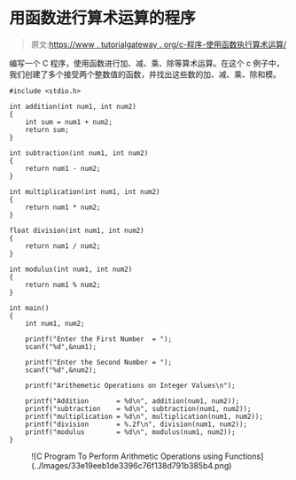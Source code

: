 # 用函数进行算术运算的程序

> 原文:[https://www . tutorialgateway . org/c-程序-使用函数执行算术运算/](https://www.tutorialgateway.org/c-program-to-perform-arithmetic-operations-using-functions/)

编写一个 C 程序，使用函数进行加、减、乘、除等算术运算。在这个 c 例子中，我们创建了多个接受两个整数值的函数，并找出这些数的加、减、乘、除和模。

```
#include <stdio.h>

int addition(int num1, int num2)
{
    int sum = num1 + num2;
    return sum;
}

int subtraction(int num1, int num2)
{
    return num1 - num2;
}

int multiplication(int num1, int num2)
{
    return num1 * num2;
}

float division(int num1, int num2)
{
    return num1 / num2;
}

int modulus(int num1, int num2)
{
    return num1 % num2;
}

int main()
{   
    int num1, num2;

    printf("Enter the First Number  = ");
    scanf("%d",&num1);

    printf("Enter the Second Number = ");
    scanf("%d",&num2);

    printf("Arithemetic Operations on Integer Values\n");

    printf("Addition       = %d\n", addition(num1, num2)); 
    printf("subtraction    = %d\n", subtraction(num1, num2));
    printf("multiplication = %d\n", multiplication(num1, num2));
    printf("division       = %.2f\n", division(num1, num2));
    printf("modulus        = %d\n", modulus(num1, num2));
}
```

<figure class="wp-block-image size-large">![C Program To Perform Arithmetic Operations using Functions](../Images/33e19eeb1de3396c76f138d791b385b4.png)</figure>